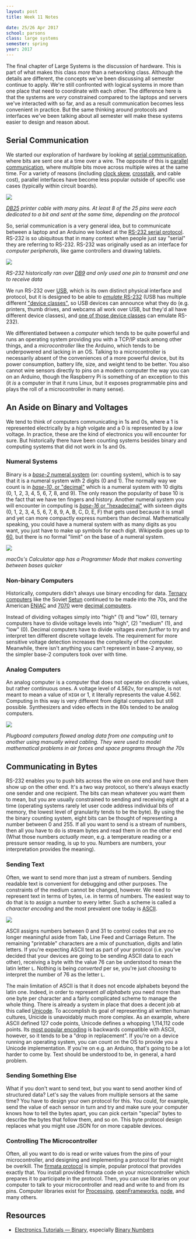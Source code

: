 ```yaml
---
layout: post
title: Week 11 Notes

date: 25/26 Apr 2017
school: parsons
class: large systems
semester: spring
year: 2017
---
```


The final chapter of Large Systems is the discussion of hardware.
This is part of what makes this class *more* than a networking class.
Although the details are different, the concepts we've been discussing all semester continue to apply.
We're still confronted with logical systems in more than one place that need to coordinate with each other.
The difference here is that the systems are *very* constrained compared to the laptops and servers we've interacted with so far, and as a result communication becomes less convenient in practice.
But the same thinking around protocols and interfaces we've been talking about all semester will make these systems easier to design and reason about.

## Serial Communication
We started our exploration of hardware by looking at [serial communication](https://en.wikipedia.org/wiki/Serial_communication), where bits are sent one at a time over a wire. The opposite of this is [parallel communication](https://en.wikipedia.org/wiki/Parallel_communication), where multiple bits move across multiple wires at the same time. For a variety of reasons (including [clock skew](https://en.wikipedia.org/wiki/Clock_skew), [crosstalk](https://en.wikipedia.org/wiki/Crosstalk), and cable cost), parallel interfaces have become less popular outside of specific use cases (typically within circuit boards).

![](y3iValE3XFyRtRsFeKeQFA.png)

*[DB25](https://en.wikipedia.org/wiki/D-subminiature) printer cable with many pins. At least 8 of the 25 pins were each dedicated to a bit and sent at the same time, depending on the protocol*

So, serial communication is a very general idea, but to communicate between a laptop and an Arduino we looked at the [RS-232 serial protocol](https://en.wikipedia.org/wiki/RS-232). RS-232 is so ubiquitous that in many context when people just say "serial" they are referring to RS-232. RS-232 was originally used as an interface for *computer peripherals*, like game controllers and drawing tablets.

![](FLF79CaykfqNiNP47D1eg.png)

*RS-232 historically ran over [DB9](https://en.wikipedia.org/wiki/D-subminiature#Communications_ports) and only used one pin to transmit and one to receive data*

We run RS-232 over [USB](https://en.wikipedia.org/wiki/USB), which is its own distinct physical interface and protocol, but it is designed to be able to [*emulate* RS-232](https://en.wikipedia.org/wiki/USB_communications_device_class) (USB has multiple different ["device classes"](https://en.wikipedia.org/wiki/USB#Device_classes), so USB devices can announce what they do (e.g. printers, thumb drives, and webcams all work over USB, but they'd all have different device classes), and [one of those device classes](https://en.wikipedia.org/wiki/USB_communications_device_class) can emulate RS-232).

We differentiated between a *computer* which tends to be quite powerful and runs an operating system providing you with a TCP/IP stack among other things, and a *microcontroller* like the Arduino, which tends to be underpowered and lacking in an OS. Talking to a microcontroller is necessarily absent of the conveniences of a more powerful device, but its power consumption, battery life, size, and weight tend to be better. You also cannot wire sensors directly to pins on a modern computer the way you can on an Arduino, though the Raspberry Pi is something of an exception to this (it *is* a computer in that it runs Linux, but it exposes programmable pins and plays the roll of a microcontroller in many sense).

## An Aside on Binary and Voltages
We tend to think of computers communicating in 1s and 0s, where a 1 is represented electrically by a *high* volgate and a 0 is represented by a *low* voltage.
In practice, these are the kind of electronics you will encounter for sure.
But historically there have been counting systems besides binary and computing systems that did not work in 1s and 0s.

### Numeral Systems
Binary is a [*base-2* numeral system](https://en.wikipedia.org/wiki/Binary_number) (or: counting system), which is to say that it is a numeral system with 2 digits (0 and 1). The normally  way we count is in [*base-10*, or "decimal"](https://en.wikipedia.org/wiki/Decimal) which is a numeral system with 10 digits (0, 1, 2, 3, 4, 5, 6, 7, 8, and 9). The only reason the popularity of base 10 is the fact that we have ten fingers and history. Another numeral system you will encounter in computing is [*base-16* or "hexadecimal"](https://en.wikipedia.org/wiki/Hexadecimal) with sixteen digits (0, 1, 2, 3, 4, 5, 6, 7, 8, 9, A, B, C, D, E, F) that gets used because it is small and yet can more compactly express numbers than decimal.
Mathematically speaking, you could have a numeral system with as many digits as you want, you just have to make up symbols for each digit. Wikipedia goes up to [60](https://en.wikipedia.org/wiki/Sexagesimal), but there is no formal "limit" on the base of a numeral system.

![](nAGgE6s5GPbdI8h4N7CwA.png)

*macOs's Calculator app has a Programmer Mode that makes converting between bases quicker*

### Non-binary Computers
Historically, computers didn't always use binary encoding for data. [Ternary computers](https://en.wikipedia.org/wiki/Ternary_computer) like the Soviet [Setun](https://en.wikipedia.org/wiki/Setun) continued to be made into the 70s, and the American [ENIAC](https://en.wikipedia.org/wiki/ENIAC) and [7070](https://en.wikipedia.org/wiki/IBM_7070) were [decimal computers](https://en.wikipedia.org/wiki/Decimal_computer).

Instead of dividing voltages simply into "high" (1) and "low" (0), ternary computers have to divide voltage levels into "high", (2) "medium" (1), and "low" (0). Decimal computers have to divide voltages *even further* to try and interpret ten different discrete voltage levels. The requirement for more sensitive voltage detection increases the complexity of the computer. Meanwhile, there isn't anything you can't represent in base-2 anyway, so the simpler base-2 computers took over with time.

### Analog Computers
An analog computer is a computer that does not operate on discrete values, but rather continuous ones. A voltage level of 4.562v, for example, is not meant to mean a value of `HIGH` or 1, it literally represents the value 4.562. Computing in this way is very different from digital computers but still possible. Synthesizers and video effects in the 80s tended to be analog computers.

![](14EsplSsJf7gbEz6mBZbw.png)

*Plugboard computers flowed analog data from one computing unit to another using manually wired cabling. They were used to model mathematical problems in air forces and space programs through the 70s*

## Communicating in Bytes
RS-232 enables you to push bits across the wire on one end and have them show up on the other end. It's a two way protocol, so there's always exactly one sender and one recipient. The bits can mean whatever you want them to mean, but you are usually constrained to sending and receiving eight at a time (operating systems rarely let user code address individual bits of memory, the lowest level of granularity tends to be the byte). By using the the binary counting system, eight bits can be thought of representing a number between 0 and 255. If all you want to send is a stream of numbers, then all you have to do is stream bytes and read them in on the other end (What those numbers *actually mean*, e.g. a temperature reading or a pressure sensor reading, is up to you. Numbers are numbers, your interpretation provides the meaning).

### Sending Text
Often, we want to send more than just a stream of numbers. Sending readable text is convenient for debugging and other purposes. The constraints of the medium cannot be changed, however. We need to represent text in terms of bytes, i.e. in terms of numbers. The easiest way to do that is to assign a number to every letter. Such a scheme is called a *character encoding* and the most prevalent one today is [ASCII](https://en.wikipedia.org/wiki/ASCII).

![](FZzAXpCJAw1c27NvbyYbg.png)

ASCII assigns numbers between 0 and 31 to control codes that are no longer meaningful aside from Tab, Line Feed and Carriage Return. The remaining "printable" characters are a mix of punctuation, digits and latin letters. If you're expecting ASCII text as part of your protocol (i.e. you've decided that your devices are going to be sending ASCII data to each other), receiving a byte with the value 76 can be understood to mean the latin letter `L`. Nothing is being *converted* per se, you're just *choosing* to interpret the number of 76 as the letter `L`.

The main limitation of ASCII is that it does not encode alphabets beyond the latin one. Indeed, in order to represent *all alphabets* you need more than one byte per character and a fairly complicated scheme to manage the whole thing. There is already a system in place that does a decent job at this called [Unicode](https://en.wikipedia.org/wiki/Unicode). To accomplish its goal of representing all written human cultures, Unicide is unavoidably much more complex. As an example, where ASCII defined 127 code points, Unicode defines a whopping 1,114,112 code points. Its [most popular encoding](https://en.wikipedia.org/wiki/UTF-8) is backwards compatible with ASCII, however, so it tends to be a "drop in replacement". If you're on a device running an operating system, you can count on the OS to provide you a Unicode implementation. If you're on e.g. an Arduino, that's going to be a lot harder to come by. Text should be understood to be, in general, a hard problem.

### Sending Something Else
What if you don't want to send text, but you want to send another kind of structured data? Let's say the values from multiple sensors at the same time? You have to design your own protocol for this. You could, for example, send the value of each sensor in turn and try and make sure your computer knows how to tell the bytes apart, you can pick certain "special" bytes to describe the bytes that follow them, and so on. This byte protocol design replaces what you might use JSON for on more capable devices.

### Controlling The Microcontroller
Often, all you want to do is read or write values from the pins of your microcontroller, and designing and implementing a protocol for that might be overkill. The [firmata protocol](https://github.com/firmata/protocol) is simple, popular protocol that provides exactly that. You install provided firmata code on your microcontroller which prepares it to participate in the protocol. Then, you can use libraries on your computer to talk to your microcontroller and read and write to and from its pins. Computer libraries exist for [Processing](https://github.com/firmata/processing), [openFrameworks](http://openframeworks.cc/documentation/communication/ofArduino/), [node](http://johnny-five.io/), and many others.

## Resources
* [Electronics Tutorials — Binary](http://www.electronics-tutorials.ws/category/binary), especially [Binary Numbers](http://www.electronics-tutorials.ws/binary/bin_1.html)
